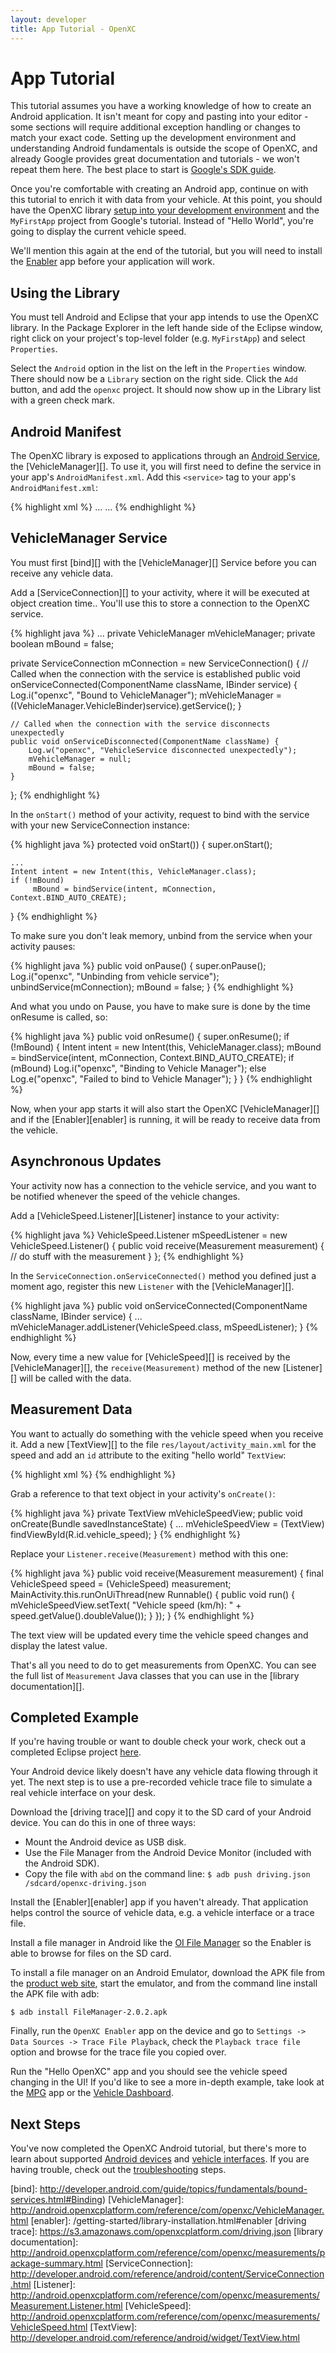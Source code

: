 ```yaml
---
layout: developer
title: App Tutorial - OpenXC
---
```


<div class="page-header">
    <h1>App Tutorial</h1>
</div>

This tutorial assumes you have a working knowledge of how to create an Android
application. It isn't meant for copy and pasting into your editor - some sections
will require additional exception handling or changes to match your exact code.
Setting up the development environment and understanding Android fundamentals is
outside the scope of OpenXC, and already Google provides great documentation and
tutorials - we won't repeat them here. The best place to start is [Google's SDK guide][sdk].

Once you're comfortable with creating an Android app, continue on with this
tutorial to enrich it with data from your vehicle. At this point, you should
have the OpenXC library
[setup into your development environment][library project] and the `MyFirstApp`
project from Google's tutorial. Instead of "Hello World", you're going to display
the current vehicle speed.

<div class="alert alert-error"> We'll mention this again at the end of the
tutorial, but you will need to install the
<a href="/getting-started/library-installation.html#enabler">Enabler</a> app
before your application will work.</div>

<div class="page-header">
<h2>Using the Library</h2>
</div>

You must tell Android and Eclipse that your app intends to use the OpenXC
library. In the Package Explorer in the left hande side of the Eclipse window,
right click on your project's top-level folder (e.g. `MyFirstApp`) and select
`Properties`.

Select the `Android` option in the list on the left in the `Properties` window.
There should now be a `Library` section on the right side. Click the `Add`
button, and add the `openxc` project. It should now show up in the Library list
with a green check mark.

<div class="page-header">
<h2>Android Manifest</h2>
</div>

The OpenXC library is exposed to applications through an
[Android Service][], the [VehicleManager][]. To use it, you will first need to
define the service in your app's `AndroidManifest.xml`. Add this `<service>` tag
to your app's `AndroidManifest.xml`:

{% highlight xml %}
<application>
    ...
    <service android:name="com.openxc.VehicleManager"/>
    ...
</application>
{% endhighlight %}

<div class="page-header">
<h2>VehicleManager Service</h2>
</div>

You must first [bind][] with the [VehicleManager][] Service before you can receive
any vehicle data.

Add a [ServiceConnection][] to your activity, where it will be executed at object creation time.. You'll use this to store a
connection to the OpenXC service.

{% highlight java %}
...
private VehicleManager mVehicleManager;
private boolean mBound = false;

private ServiceConnection mConnection = new ServiceConnection() {
    // Called when the connection with the service is established
    public void onServiceConnected(ComponentName className,
            IBinder service) {
        Log.i("openxc", "Bound to VehicleManager");
        mVehicleManager = ((VehicleManager.VehicleBinder)service).getService();
    }

    // Called when the connection with the service disconnects unexpectedly
    public void onServiceDisconnected(ComponentName className) {
        Log.w("openxc", "VehicleService disconnected unexpectedly");
        mVehicleManager = null;
        mBound = false;
    }
};
{% endhighlight %}

In the `onStart()` method of your activity, request to bind with the service
with your new ServiceConnection instance:

{% highlight java %}
protected void onStart()) {
    super.onStart();

    ...
    Intent intent = new Intent(this, VehicleManager.class);
    if (!mBound)
         mBound = bindService(intent, mConnection, Context.BIND_AUTO_CREATE);
}
{% endhighlight %}

To make sure you don't leak memory, unbind from the service when your activity
pauses:

{% highlight java %}
public void onPause() {
    super.onPause();
    Log.i("openxc", "Unbinding from vehicle service");
    unbindService(mConnection);
    mBound = false;
}
{% endhighlight %}

And what you undo on Pause, you have to make sure is done by the time onResume is called, so:

{% highlight java %}
public void onResume() {
    super.onResume();
    if (!mBound) {
        Intent intent = new Intent(this, VehicleManager.class);
        mBound = bindService(intent, mConnection, Context.BIND_AUTO_CREATE);
        if (mBound)
            Log.i("openxc", "Binding to Vehicle Manager");
        else
            Log.e("openxc", "Failed to bind to Vehicle Manager");
    }
}
{% endhighlight %}

Now, when your app starts it will also start the OpenXC [VehicleManager][] and if
the [Enabler][enabler] is running, it will be ready to receive data from the
vehicle.

<div class="page-header">
<h2>Asynchronous Updates</h2>
</div>

Your activity now has a connection to the vehicle service, and you want to be
notified whenever the speed of the vehicle changes.

Add a [VehicleSpeed.Listener][Listener] instance to your activity:

{% highlight java %}
VehicleSpeed.Listener mSpeedListener = new VehicleSpeed.Listener() {
    public void receive(Measurement measurement) {
        // do stuff with the measurement
    }
};
{% endhighlight %}

In the `ServiceConnection.onServiceConnected()` method you defined just a moment
ago, register this new `Listener` with the [VehicleManager][].

{% highlight java %}
public void onServiceConnected(ComponentName className, IBinder service) {
    ...
    mVehicleManager.addListener(VehicleSpeed.class, mSpeedListener);
}
{% endhighlight %}

Now, every time a new value for [VehicleSpeed][] is received by the
[VehicleManager][], the `receive(Measurement)` method of the new [Listener][]
will be called with the data.

<div class="page-header">
<h2>Measurement Data</h2>
</div>

You want to actually do something with the vehicle speed when you receive it.
Add a new [TextView][] to the file `res/layout/activity_main.xml` for the speed
and add an `id` attribute to the exiting "hello world" `TextView`:

{% highlight xml %}
<TextView
    android:id="@+id/textView1"
    android:layout_width="wrap_content"
    android:layout_height="wrap_content"
    android:text="@string/hello_world" />
<TextView
    android:layout_width="wrap_content"
    android:layout_height="wrap_content"
    android:layout_below="@+id/textView1"
    android:id="@+id/vehicle_speed" />
{% endhighlight %}

Grab a reference to that text object in your activity's `onCreate()`:

{% highlight java %}
private TextView mVehicleSpeedView;
public void onCreate(Bundle savedInstanceState) {
    ...
    mVehicleSpeedView = (TextView) findViewById(R.id.vehicle_speed);
}
{% endhighlight %}

Replace your `Listener.receive(Measurement)` method with this
one:

{% highlight java %}
public void receive(Measurement measurement) {
    final VehicleSpeed speed = (VehicleSpeed) measurement;
    MainActivity.this.runOnUiThread(new Runnable() {
        public void run() {
            mVehicleSpeedView.setText(
                "Vehicle speed (km/h): " + speed.getValue().doubleValue());
        }
    });
}
{% endhighlight %}

The text view will be updated every time the vehicle speed changes and display
the latest value.

That's all you need to do to get measurements from OpenXC. You can see the full
list of `Measurement` Java classes that you can use in the
[library documentation][].

<div class="page-header">
<h2>Completed Example</h2>
</div>

If you're having trouble or want to double check your work, check out a completed Eclipse project [here](https://github.com/openxc/openxc-starter).

Your Android device likely doesn't have any vehicle data flowing through it yet.
The next step is to use a pre-recorded vehicle trace file to simulate a real
vehicle interface on your desk.

Download the [driving trace][] and copy it to the SD card of your Android
device. You can do this in one of three ways:

* Mount the Android device as USB disk.
* Use the File Manager from the Android Device Monitor (included with the
  Android SDK).
* Copy the file with `abd` on the command line:
    `$ adb push driving.json /sdcard/openxc-driving.json`

Install the [Enabler][enabler] app if you haven't already. That application
helps control the source of vehicle data, e.g. a vehicle interface or a trace
file.

Install a file manager in Android like the [OI File
Manager](https://play.google.com/store/apps/details?id=org.openintents.filemanager)
so the Enabler is able to browse for files on the SD card.

To install a file manager on an Android Emulator, download the APK file from the
[product web site](http://openintents.org/en/filemanager), start the emulator,
and from the command line install the APK file with adb:
<pre><code>$ adb install FileManager-2.0.2.apk</code></pre>

Finally, run the `OpenXC Enabler` app on the device and go to `Settings -> Data
Sources -> Trace File Playback`, check the `Playback trace file` option and
browse for the trace file you copied over.

Run the "Hello OpenXC" app and you should see the vehicle speed changing in the
UI! If you'd like to see a more in-depth example, take look at the [MPG][] app
or the [Vehicle Dashboard][].

<div class="page-header">
<h2>Next Steps</h2>
</div>

You've now completed the OpenXC Android tutorial, but there's more to learn
about supported [Android devices](/android/hardware.html) and [vehicle interfaces][]. If you are
having trouble, check out the
[troubleshooting](/android/troubleshooting.html) steps.


[sdk]: http://developer.android.com/sdk/index.html
[gg]: http://groups.google.com/group/openxc
[vehicle interfaces]: /vehicle-interface/hardware.html
[Android devices]: /android/index.html
[library project]: /getting-started/library-installation.html
[Vehicle Dashboard]: https://github.com/openxc/openxc-android/tree/master/examples
[MPG]: https://github.com/openxc/mpg
[Android service]: http://developer.android.com/guide/components/services.html
[bind]: http://developer.android.com/guide/topics/fundamentals/bound-services.html#Binding)
[VehicleManager]: http://android.openxcplatform.com/reference/com/openxc/VehicleManager.html
[enabler]: /getting-started/library-installation.html#enabler
[driving trace]: https://s3.amazonaws.com/openxcplatform.com/driving.json
[library documentation]: http://android.openxcplatform.com/reference/com/openxc/measurements/package-summary.html
[ServiceConnection]: http://developer.android.com/reference/android/content/ServiceConnection.html
[Listener]: http://android.openxcplatform.com/reference/com/openxc/measurements/Measurement.Listener.html
[VehicleSpeed]: http://android.openxcplatform.com/reference/com/openxc/measurements/VehicleSpeed.html
[TextView]: http://developer.android.com/reference/android/widget/TextView.html
